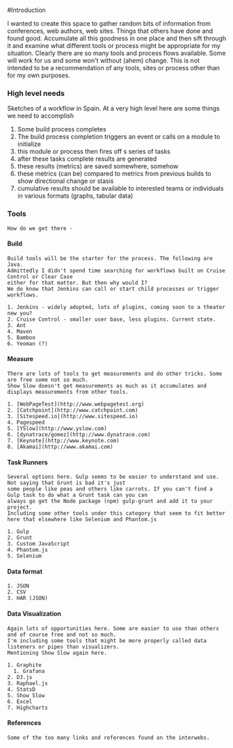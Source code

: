#Introduction

I wanted to create this space to gather random bits of information from conferences, web authors, web sites. Things that others have done and found good.
Accumulate all this goodness in one place and then sift through it and examine what different tools or process might be appropriate for my situation.
Clearly there are so many tools and process flows available. Some will work for us and some won't without (ahem) change.
This is not intended to be a recommendation of any tools, sites or process other than for my own purposes.

### High level needs

Sketches of a workflow in Spain. At a very high level here are some things we need to accomplish

1. Some build process completes
2. The build process completion triggers an event or calls on a module to initialize
3. this module or process then fires off s series of tasks
4. after these tasks complete results are generated
5. these results (metrics) are saved somewhere, somehow
6. these metrics (can be) compared to metrics from previous builds to show directional change or stasis
7. cumulative results should be available to interested teams or individuals in various formats (graphs, tabular data)

### Tools
    How do we get there -

#### Build

    Build tools will be the starter for the process. The following are Java.
    Admittedly I didn't spend time searching for workflows built on Cruise Control or Clear Case
    either for that matter. But then why would I?
    We do know that Jenkins can call or start child processes or trigger workflows.

    1. Jenkins - widely adopted, lots of plugins, coming soon to a theater new you?
    2. Cruise Control - smaller user base, less plugins. Current state.
    3. Ant
    4. Maven
    5. Bamboo
    6. Yeoman (?)


#### Measure

    There are lots of tools to get measurements and do other tricks. Some are free some not so much.
    Show Slow doesn't get measurements as much as it accumulates and displays measurements from other tools.

    1. [WebPageTest](http://www.webpagetest.org)
    2. [Catchpoint](http://www.catchpoint.com)
    3. [Sitespeed.io](http://www.sitespeed.io)
    4. Pagespeed
    5. [YSlow](http://www.yslow.com)
    6. [dynatrace/gomez](http://www.dynatrace.com)
    7. [Keynote](http://www.keynote.com)
    8. [Akamai](http://www.akamai.com)

#### Task Runners

    Several options here. Gulp seems to be easier to understand and use. Not saying that Grunt is bad it's just
    some people like peas and others like carrots. If you can't find a Gulp task to do what a Grunt task can you can
    always go get the Node package (npm) gulp-grunt and add it to your project.
    Including some other tools under this category that seem to fit better here that elsewhere like Selenium and Phantom.js

    1. Gulp
    2. Grunt
    3. Custom JavaScript
    4. Phantom.js
    5. Selenium

#### Data format

    1. JSON
    2. CSV
    3. HAR (JSON)

#### Data Visualization

    Again lots of opportunities here. Some are easier to use than others and of course free and not so much.
    I'm including some tools that might be more properly called data listeners or pipes than visualizers.
    Mentioning Show Slow again here.

    1. Graphite
      1. Grafana
    2. D3.js
    3. Raphael.js
    4. StatsD
    5. Show Slow
    6. Excel
    7. Highcharts



#### References

    Some of the too many links and references found on the interwebs.
